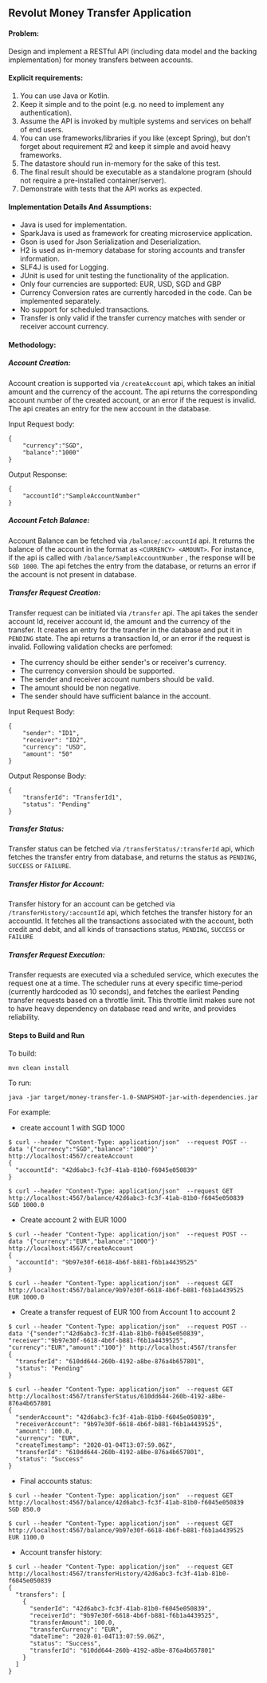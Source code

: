 ## **Revolut Money Transfer Application**

#### **Problem**:

Design and implement a RESTful API (including data model and the backing implementation) 
for money transfers between accounts.

#### **Explicit requirements:**
1. You can use Java or Kotlin.
2. Keep it simple and to the point (e.g. no need to implement any authentication).
3. Assume the API is invoked by multiple systems and services on behalf of end users.
4. You can use frameworks/libraries if you like (​except Spring​), but don't forget about
requirement #2 and keep it simple and avoid heavy frameworks.
5. The datastore should run in-memory for the sake of this test.
6. The final result should be executable as a standalone program (should not require a
pre-installed container/server).
7. Demonstrate with tests that the API works as expected.

#### **Implementation Details And Assumptions:**
- Java is used for implementation.
- SparkJava is used as framework for creating microservice application.
- Gson is used for Json Serialization and Deserialization.
- H2 is used as in-memory database for storing accounts and transfer information.
- SLF4J is used for Logging.
- JUnit is used for unit testing the functionality of the application.
- Only four currencies are supported: EUR, USD, SGD and GBP
- Currency Conversion rates are currently harcoded in the code. Can be implemented separately.
- No support for scheduled transactions.
- Transfer is only valid if the transfer currency matches with sender or receiver account currency.

#### **Methodology:**

##### **Account Creation:**
Account creation is supported via `/createAccount` api, which takes an initial amount and the currency of the 
account. The api returns the corresponding account number of the created account, or an error
if the request is invalid. The api creates an entry for the new account in the database.

Input Request body:
```
{
    "currency":"SGD",
    "balance":"1000"
}
```
Output Response:
```$xslt
{
    "accountId":"SampleAccountNumber"
}
```

##### **Account Fetch Balance:**
Account Balance can be fetched via `/balance/:accountId` api. It returns the balance of the account
in the format as `<CURRENCY> <AMOUNT>`. For instance, if the api is called with `/balance/SampleAccountNumber` , the 
response will be `SGD 1000`. The api fetches the entry from the database, or returns an error if the account is not present in database.

##### **Transfer Request Creation:**
Transfer request can be initiated via `/transfer` api. The api takes the sender account Id, receiver account id,
the amount and the currency of the transfer. It creates an entry for the transfer in the database
and put it in `PENDING` state. The api returns a transaction Id, or an error if the request is invalid.
Following validation checks are perfomed:
- The currency should be either sender's or receiver's currency.
- The currency conversion should be supported.
- The sender and receiver account numbers should be valid. 
- The amount should be non negative.
- The sender should have sufficient balance in the account.

Input Request Body:
```
{
    "sender": "ID1",
    "receiver": "ID2",
    "currency": "USD",
    "amount": "50"
}
```
Output Response Body:
```
{
    "transferId": "TransferId1",
    "status": "Pending"
}
```

##### **Transfer Status:**
Transfer status can be fetched via `/transferStatus/:transferId` api, which fetches the transfer 
entry from database, and returns the status as `PENDING`, `SUCCESS` or `FAILURE`.

##### **Transfer Histor for Account:**
Transfer history for an account can be getched via `/transferHistory/:accountId` api, which fetches 
the transfer history for an accountId. It fetches all the transactions associated with the account, 
both credit and debit, and all kinds of transactions status, `PENDING`, `SUCCESS` or `FAILURE`

##### **Transfer Request Execution:**
Transfer requests are executed via a scheduled service, which executes the request one at a time.
The scheduler runs at every specific time-period (currently hardcoded as 10 seconds), and fetches
the earliest Pending transfer requests based on a throttle limit. This throttle limit makes sure
not to have heavy dependency on database read and write, and provides reliability.

#### **Steps to Build and Run**
To build:

`mvn clean install`

To run: 

`java -jar target/money-transfer-1.0-SNAPSHOT-jar-with-dependencies.jar`

For example:
- create account 1 with SGD 1000
```$xslt
$ curl --header "Content-Type: application/json"  --request POST --data '{"currency":"SGD","balance":"1000"}' http://localhost:4567/createAccount
{
  "accountId": "42d6abc3-fc3f-41ab-81b0-f6045e050839"
}

$ curl --header "Content-Type: application/json"  --request GET http://localhost:4567/balance/42d6abc3-fc3f-41ab-81b0-f6045e050839
SGD 1000.0
```
- Create account 2 with EUR 1000
```
$ curl --header "Content-Type: application/json"  --request POST --data '{"currency":"EUR","balance":"1000"}' http://localhost:4567/createAccount
{
  "accountId": "9b97e30f-6618-4b6f-b881-f6b1a4439525"
}

$ curl --header "Content-Type: application/json"  --request GET http://localhost:4567/balance/9b97e30f-6618-4b6f-b881-f6b1a4439525
EUR 1000.0
```

- Create a transfer request of EUR 100 from Account 1 to account 2
```
$ curl --header "Content-Type: application/json"  --request POST --data '{"sender":"42d6abc3-fc3f-41ab-81b0-f6045e050839", "receiver":"9b97e30f-6618-4b6f-b881-f6b1a4439525", "currency":"EUR","amount":"100"}' http://localhost:4567/transfer
{
  "transferId": "610dd644-260b-4192-a8be-876a4b657801",
  "status": "Pending"
}

$ curl --header "Content-Type: application/json"  --request GET http://localhost:4567/transferStatus/610dd644-260b-4192-a8be-876a4b657801
{
  "senderAccount": "42d6abc3-fc3f-41ab-81b0-f6045e050839",
  "receiverAccount": "9b97e30f-6618-4b6f-b881-f6b1a4439525",
  "amount": 100.0,
  "currency": "EUR",
  "createTimestamp": "2020-01-04T13:07:59.06Z",
  "transferId": "610dd644-260b-4192-a8be-876a4b657801",
  "status": "Success"
}
```

- Final accounts status:
```
$ curl --header "Content-Type: application/json"  --request GET http://localhost:4567/balance/42d6abc3-fc3f-41ab-81b0-f6045e050839
SGD 850.0

$ curl --header "Content-Type: application/json"  --request GET http://localhost:4567/balance/9b97e30f-6618-4b6f-b881-f6b1a4439525
EUR 1100.0

```

- Account transfer history:
```
$ curl --header "Content-Type: application/json"  --request GET http://localhost:4567/transferHistory/42d6abc3-fc3f-41ab-81b0-f6045e050839
{
  "transfers": [
    {
      "senderId": "42d6abc3-fc3f-41ab-81b0-f6045e050839",
      "receiverId": "9b97e30f-6618-4b6f-b881-f6b1a4439525",
      "transferAmount": 100.0,
      "transferCurrency": "EUR",
      "dateTime": "2020-01-04T13:07:59.06Z",
      "status": "Success",
      "transferId": "610dd644-260b-4192-a8be-876a4b657801"
    }
  ]
}


```